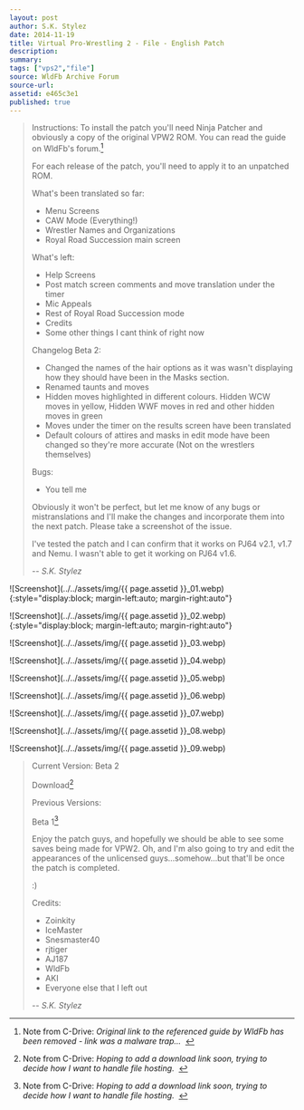 ```yaml
---
layout: post
author: S.K. Stylez
date: 2014-11-19
title: Virtual Pro-Wrestling 2 - File - English Patch
description:
summary:
tags: ["vps2","file"]
source: WldFb Archive Forum
source-url:
assetid: e465c3e1
published: true
---
```


> Instructions:
> To install the patch you'll need Ninja Patcher and obviously a copy of the original VPW2 ROM. You can read the guide on WldFb's forum.[^1]
>
> For each release of the patch, you'll need to apply it to an unpatched ROM.
>
> What's been translated so far:
> - Menu Screens
> - CAW Mode (Everything!)
> - Wrestler Names and Organizations
> - Royal Road Succession main screen
>
> What's left:
> - Help Screens
> - Post match screen comments and move translation under the timer
> - Mic Appeals
> - Rest of Royal Road Succession mode
> - Credits
> - Some other things I cant think of right now
>
> Changelog Beta 2:
> - Changed the names of the hair options as it was wasn't displaying how they should have been in the Masks section.
> - Renamed taunts and moves
> - Hidden moves highlighted in different colours. Hidden WCW moves in yellow, Hidden WWF moves in red and other hidden moves in green
> - Moves under the timer on the results screen have been translated
> - Default colours of attires and masks in edit mode have been changed so they're more accurate (Not on the wrestlers themselves)
>
> Bugs:
> - You tell me
>
> Obviously it won't be perfect, but let me know of any bugs or mistranslations and I'll make the changes and incorporate them into the next patch. Please take a screenshot of the issue.
>
> I've tested the patch and I can confirm that it works on PJ64 v2.1, v1.7 and Nemu. I wasn't able to get it working on PJ64 v1.6.
>
> -- <cite>S.K. Stylez</cite>

[^1]: Note from C-Drive: *Original link to the referenced guide by WldFb has been removed - link was a malware trap...*&nbsp;&nbsp;

![Screenshot](../../assets/img/{{ page.assetid }}_01.webp){:style="display:block; margin-left:auto; margin-right:auto"}

![Screenshot](../../assets/img/{{ page.assetid }}_02.webp){:style="display:block; margin-left:auto; margin-right:auto"}

![Screenshot](../../assets/img/{{ page.assetid }}_03.webp)

![Screenshot](../../assets/img/{{ page.assetid }}_04.webp)

![Screenshot](../../assets/img/{{ page.assetid }}_05.webp)

![Screenshot](../../assets/img/{{ page.assetid }}_06.webp)

![Screenshot](../../assets/img/{{ page.assetid }}_07.webp)

![Screenshot](../../assets/img/{{ page.assetid }}_08.webp)

![Screenshot](../../assets/img/{{ page.assetid }}_09.webp)

> Current Version: Beta 2
>
> Download[^2]
>
> Previous Versions:
>
> Beta 1[^3]
>
> Enjoy the patch guys, and hopefully we should be able to see some saves being made for VPW2. Oh, and I'm also going to try and edit the appearances of the unlicensed guys...somehow...but that'll be once the patch is completed.
>
> :)
>
> Credits:
> - Zoinkity
> - IceMaster
> - Snesmaster40
> - rjtiger
> - AJ187
> - WldFb
> - AKI
> - Everyone else that I left out
>
> -- <cite>S.K. Stylez</cite>

[^2]: Note from C-Drive: *Hoping to add a download link soon, trying to decide how I want to handle file hosting.*&nbsp;&nbsp;

[^3]: Note from C-Drive: *Hoping to add a download link soon, trying to decide how I want to handle file hosting.*&nbsp;&nbsp;
